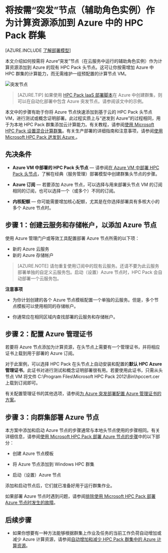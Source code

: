 <properties
 pageTitle="将突发节点添加到 HPC Pack 群集 | Azure"
 description="了解如何按需将云服务中运行的辅助角色实例作为计算资源添加到 Azure 中的 HPC Pack 头节点。"
 services="virtual-machines"
 documentationCenter=""
 authors="dlepow"
 manager="timlt"
 editor=""
 tags="azure-service-management,hpc-pack"/>
<tags
	ms.service="virtual-machines"
	ms.date="01/08/2016"
	wacn.date="02/26/2016"/>

# 将按需“突发”节点（辅助角色实例）作为计算资源添加到 Azure 中的 HPC Pack 群集

[AZURE.INCLUDE [了解部署模型](../includes/learn-about-deployment-models-classic-include.md)]


本文介绍如何按需将 Azure“突发”节点（在云服务中运行的辅助角色实例）作为计算资源添加到 Azure 的现有 HPC Pack 头节点。这可让你按需增加 Azure 中 HPC 群集的计算能力，而无需维护一组预配置的计算节点 VM。

![突发节点][burst]

>[AZURE.TIP] 如果使用 [HPC Pack IaaS 部署脚本](/documentation/articles/virtual-machines-hpcpack-cluster-powershell-script)在 Azure 中创建群集，则可以在自动化部署中包含 Azure 突发节点。请参阅该文中的示例。

本文中的步骤有助于你将 Azure 节点快速添加到基于云的 HPC Pack 头节点 VM，进行测试或概念证明部署。此过程实质上与“迸发到 Azure”的过程相同，用于为本地 HPC Pack 群集添加云计算能力。有关教程，请参阅[使用 Microsoft HPC Pack 设置混合计算群集](/documentation/articles/cloud-services-setup-hybrid-hpcpack-cluster)。有关生产部署的详细指南和注意事项，请参阅[使用 Microsoft HPC Pack 迸发到 Azure ](https://technet.microsoft.com/zh-cn/library/gg481749.aspx)。

## 先决条件

* **Azure VM 中部署的 HPC Pack 头节点** — 请参阅[在 Azure VM 中部署 HPC Pack 头节点](/documentation/articles/virtual-machines-hpcpack-cluster-headnode)，了解在经典（服务管理）部署模型中创建群集头节点的步骤。

* **Azure 订阅** — 若要添加 Azure 节点，可以选择与用来部署头节点 VM 的订阅相同的订阅，也可以选择一个（或多个）不同的订阅。

* **内核配额** — 你可能需要增加核心配额，尤其是在你选择部署具有多核大小的多个 Azure 节点时。

## 步骤 1：创建云服务和存储帐户，以添加 Azure 节点

使用 Azure 管理门户或等效工具配置部署 Azure 节点所需的以下项：

* 新的 Azure 云服务
* 新的 Azure 存储帐户

>[AZURE.NOTE] 请勿重复使用订阅中的现有云服务。还请不要为此云服务部署单独的自定义云服务包。启动（设置）Azure 节点时，HPC Pack 会自动部署一个云服务包。

**注意事项**

* 为你计划创建的各个 Azure 节点模板配置一个单独的云服务。但是，多个节点模板可以使用相同的存储帐户。

* 你通常应在相同区域内查找部署的云服务和存储帐户。




## 步骤 2：配置 Azure 管理证书

若要将 Azure 节点添加为计算资源，在头节点上需要有一个管理证书，并将相应证书上载到用于部署的 Azure 订阅。

对于此案例，可以选择 HPC Pack 在头节点上自动安装和配置的**默认 HPC Azure 管理证书**。此证书对进行测试和概念证明部署很有用。若要使用此证书，只需从头节点 VM 将文件 C:\\Program Files\\Microsoft HPC Pack 2012\\Bin\\hpccert.cer 上载到订阅即可。

有关配置管理证书的其他选项，请参阅[为 Azure 突发部署配置 Azure 管理证书的方案](http://technet.microsoft.com/zh-cn/library/gg481759.aspx)。

## 步骤 3：向群集部署 Azure 节点



本方案中添加和启动 Azure 节点的步骤通常与本地头节点使用的步骤相同。有关详细信息，请参阅[使用 Microsoft HPC Pack 部署 Azure 节点的步骤](https://technet.microsoft.com/zh-cn/library/gg481758.aspx)中的以下部分：

* 创建 Azure 节点模板

* 将 Azure 节点添加到 Windows HPC 群集

* 启动（设置）Azure 节点

添加和启动节点后，它们就已准备好用于运行群集作业。

如果部署 Azure 节点时遇到问题，请参阅[排除使用 Microsoft HPC Pack 部署 Azure 节点时发生的故障](http://technet.microsoft.com/zh-cn/library/jj159097(v=ws.10).aspx)。

## 后续步骤

* 如果你想要有一种方法能够根据群集上作业及任务的当前工作负荷自动增加或减少 Azure 计算资源，请参阅[自动增加和减少 HPC Pack 群集中的 Azure 计算资源](/documentation/articles/virtual-machines-hpcpack-cluster-node-autogrowshrink)。

<!--Image references-->
[burst]: ./media/virtual-machines-hpcpack-cluster-node-burst/burst.png

<!---HONumber=Mooncake_0215_2016-->
